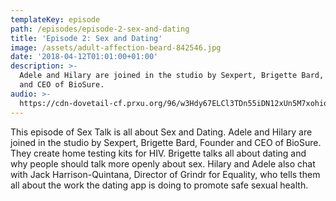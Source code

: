 ```yaml
---
templateKey: episode
path: /episodes/episode-2-sex-and-dating
title: 'Episode 2: Sex and Dating'
image: /assets/adult-affection-beard-842546.jpg
date: '2018-04-12T01:01:00+01:00'
description: >-
  Adele and Hilary are joined in the studio by Sexpert, Brigette Bard, Founder
  and CEO of BioSure.
audio: >-
  https://cdn-dovetail-cf.prxu.org/96/w3Hdy67ELCl3TDn55iDN12xUn5M7xohioiSFs1jQb2Q/299_Gerrymandering_pt_01.mp3
---
```

This episode of Sex Talk is all about Sex and Dating. Adele and Hilary are joined in the studio by Sexpert, Brigette Bard, Founder and CEO of BioSure. They create home testing kits for HIV. Brigette talks all about dating and why people should talk more openly about sex. Hilary and Adele also chat with Jack Harrison-Quintana, Director of Grindr for Equality, who tells them all about the work the dating app is doing to promote safe sexual health.
